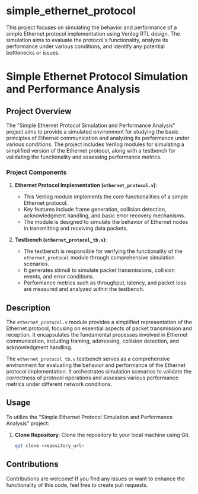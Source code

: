 # simple_ethernet_protocol
This project focuses on simulating the behavior and performance of a simple Ethernet protocol implementation using Verilog RTL design. The simulation aims to evaluate the protocol's functionality, analyze its performance under various conditions, and identify any potential bottlenecks or issues.
# Simple Ethernet Protocol Simulation and Performance Analysis

## Project Overview

The "Simple Ethernet Protocol Simulation and Performance Analysis" project aims to provide a simulated environment for studying the basic principles of Ethernet communication and analyzing its performance under various conditions. The project includes Verilog modules for simulating a simplified version of the Ethernet protocol, along with a testbench for validating the functionality and assessing performance metrics.

### Project Components

1. **Ethernet Protocol Implementation (`ethernet_protocol.v`)**:
   - This Verilog module implements the core functionalities of a simple Ethernet protocol.
   - Key features include frame generation, collision detection, acknowledgment handling, and basic error recovery mechanisms.
   - The module is designed to simulate the behavior of Ethernet nodes in transmitting and receiving data packets.

2. **Testbench (`ethernet_protocol_tb.v`)**:
   - The testbench is responsible for verifying the functionality of the `ethernet_protocol` module through comprehensive simulation scenarios.
   - It generates stimuli to simulate packet transmissions, collision events, and error conditions.
   - Performance metrics such as throughput, latency, and packet loss are measured and analyzed within the testbench.

## Description

The `ethernet_protocol.v` module provides a simplified representation of the Ethernet protocol, focusing on essential aspects of packet transmission and reception. It encapsulates the fundamental processes involved in Ethernet communication, including framing, addressing, collision detection, and acknowledgment handling.

The `ethernet_protocol_tb.v` testbench serves as a comprehensive environment for evaluating the behavior and performance of the Ethernet protocol implementation. It orchestrates simulation scenarios to validate the correctness of protocol operations and assesses various performance metrics under different network conditions.

## Usage

To utilize the "Simple Ethernet Protocol Simulation and Performance Analysis" project:

1. **Clone Repository**: Clone the repository to your local machine using Git.

   ```bash
   git clone <repository_url>

 ## Contributions

Contributions are welcome! If you find any issues or want to enhance the functionality of this code, feel free to create pull requests.

